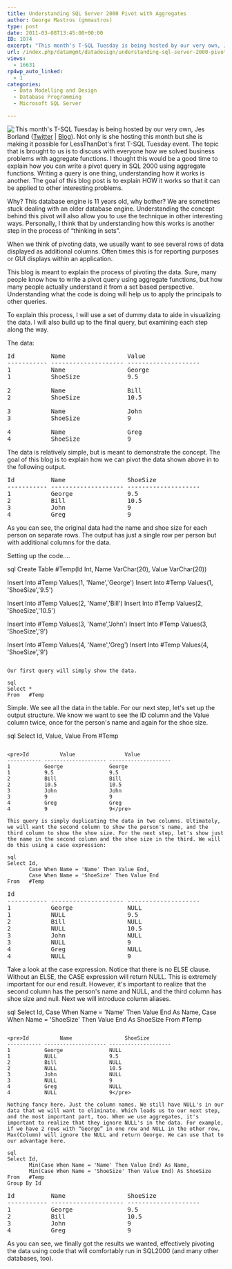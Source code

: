```yaml
---
title: Understanding SQL Server 2000 Pivot with Aggregates
author: George Mastros (gmmastros)
type: post
date: 2011-03-08T13:45:00+00:00
ID: 1074
excerpt: "This month's T-SQL Tuesday is being hosted by our very own, Jes Borland (Twitter | Blog).  Not only is she hosting this month but she is making it possible for LessThanDot's first T-SQL Tuesday event.  The topic that is brought to us is to discuss with&hellip;"
url: /index.php/datamgmt/datadesign/understanding-sql-server-2000-pivot/
views:
  - 16631
rp4wp_auto_linked:
  - 1
categories:
  - Data Modelling and Design
  - Database Programming
  - Microsoft SQL Server

---
```

[<img src="/wp-content/uploads/blogs/DataMgmt/olap_1.gif" align="left" />][1]
  
This month's T-SQL Tuesday is being hosted by our very own, Jes Borland ([Twitter][2] | [Blog][3]). Not only is she hosting this month but she is making it possible for LessThanDot's first T-SQL Tuesday event. The topic that is brought to us is to discuss with everyone how we solved business problems with aggregate functions. I thought this would be a good time to explain how you can write a pivot query in SQL 2000 using aggregate functions. Writing a query is one thing, understanding how it works is another. The goal of this blog post is to explain HOW it works so that it can be applied to other interesting problems.

Why? This database engine is 11 years old, why bother? We are sometimes stuck dealing with an older database engine. Understanding the concept behind this pivot will also allow you to use the technique in other interesting ways. Personally, I think that by understanding how this works is another step in the process of “thinking in sets”.

When we think of pivoting data, we usually want to see several rows of data displayed as additional columns. Often times this is for reporting purposes or GUI displays within an application.

This blog is meant to explain the process of pivoting the data. Sure, many people know how to write a pivot query using aggregate functions, but how many people actually understand it from a set based perspective. Understanding what the code is doing will help us to apply the principals to other queries.

To explain this process, I will use a set of dummy data to aide in visualizing the data. I will also build up to the final query, but examining each step along the way.

The data:

<pre>Id          Name                 Value
----------- -------------------- --------------------
1           Name                 George
1           ShoeSize             9.5

2           Name                 Bill
2           ShoeSize             10.5

3           Name                 John
3           ShoeSize             9

4           Name                 Greg
4           ShoeSize             9
</pre>

The data is relatively simple, but is meant to demonstrate the concept. The goal of this blog is to explain how we can pivot the data shown above in to the following output.

<pre>Id          Name                 ShoeSize
----------- -------------------- --------------------
1           George               9.5
2           Bill                 10.5
3           John                 9
4           Greg                 9
</pre>

As you can see, the original data had the name and shoe size for each person on separate rows. The output has just a single row per person but with additional columns for the data.

Setting up the code….

sql
Create Table #Temp(Id Int, Name VarChar(20), Value VarChar(20))

Insert Into #Temp Values(1, 'Name','George')
Insert Into #Temp Values(1, 'ShoeSize','9.5')

Insert Into #Temp Values(2, 'Name','Bill')
Insert Into #Temp Values(2, 'ShoeSize','10.5')

Insert Into #Temp Values(3, 'Name','John')
Insert Into #Temp Values(3, 'ShoeSize','9')

Insert Into #Temp Values(4, 'Name','Greg')
Insert Into #Temp Values(4, 'ShoeSize','9')
```

Our first query will simply show the data.

sql
Select *
From   #Temp
```

Simple. We see all the data in the table. For our next step, let's set up the output structure. We know we want to see the ID column and the Value column twice, once for the person's name and again for the shoe size. 

sql
Select Id,
       Value,
       Value
From   #Temp
```

<pre>Id          Value                Value
----------- -------------------- --------------------
1           George               George
1           9.5                  9.5
2           Bill                 Bill
2           10.5                 10.5
3           John                 John
3           9                    9
4           Greg                 Greg
4           9                    9</pre>

This query is simply duplicating the data in two columns. Ultimately, we will want the second column to show the person's name, and the third column to show the shoe size. For the next step, let's show just the name in the second column and the shoe size in the third. We will do this using a case expression:

sql
Select Id,
       Case When Name = 'Name' Then Value End,
       Case When Name = 'ShoeSize' Then Value End
From   #Temp
```

<pre>Id                               
----------- -------------------- --------------------
1           George               NULL
1           NULL                 9.5
2           Bill                 NULL
2           NULL                 10.5
3           John                 NULL
3           NULL                 9
4           Greg                 NULL
4           NULL                 9</pre>

Take a look at the case expression. Notice that there is no ELSE clause. Without an ELSE, the CASE expression will return NULL. This is extremely important for our end result. However, it's important to realize that the second column has the person's name and NULL, and the third column has shoe size and null. Next we will introduce column aliases.

sql
Select Id,
       Case When Name = 'Name' Then Value End As Name,
       Case When Name = 'ShoeSize' Then Value End As ShoeSize
From   #Temp
```

<pre>Id          Name                 ShoeSize
----------- -------------------- --------------------
1           George               NULL
1           NULL                 9.5
2           Bill                 NULL
2           NULL                 10.5
3           John                 NULL
3           NULL                 9
4           Greg                 NULL
4           NULL                 9</pre>

Nothing fancy here. Just the column names. We still have NULL's in our data that we will want to eliminate. Which leads us to our next step, and the most important part, too. When we use aggregates, it's important to realize that they ignore NULL's in the data. For example, if we have 2 rows with “George” in one row and NULL in the other row, Max(Column) will ignore the NULL and return George. We can use that to our advantage here.

sql
Select Id,
       Min(Case When Name = 'Name' Then Value End) As Name,
       Min(Case When Name = 'ShoeSize' Then Value End) As ShoeSize
From   #Temp
Group By Id
```

<pre>Id          Name                 ShoeSize
----------- -------------------- --------------------
1           George               9.5
2           Bill                 10.5
3           John                 9
4           Greg                 9
</pre>

As you can see, we finally got the results we wanted, effectively pivoting the data using code that will comfortably run in SQL2000 (and many other databases, too).

 [1]: /index.php/DataMgmt/DBProgramming/come-one-come-all-to
 [2]: http://twitter.com/grrl_geek
 [3]: /index.php/All/?disp=authdir&author=420